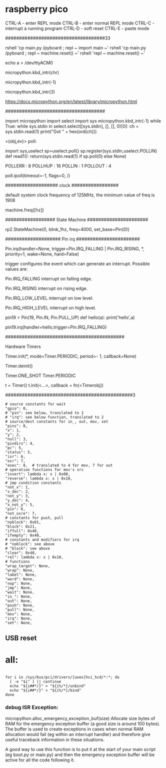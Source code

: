 # raspberry pico

CTRL-A - enter REPL mode
CTRL-B - enter normal REPL mode
CTRL-C - interrupt a running program
CTRL-D - soft reset
CTRL-E - paste mode

####################################33

rshell 'cp main.py /pyboard ; repl ~ import main ~'
rshell 'cp main.py /pyboard ; repl ~ machine.reset() ~'
rshell 'repl ~ machine.reset() ~'

echo a > /dev/ttyACM0



micropython.kbd_intr(chr)

micropython.kbd_intr(-1)

micropython.kbd_intr(3)

https://docs.micropython.org/en/latest/library/micropython.html

####################################

import micropython
import select
import sys
micropython.kbd_intr(-1)
while True:
  while sys.stdin in select.select([sys.stdin], [], [], 0)[0]:
    ch = sys.stdin.read(1)
    print("Got " + hex(ord(ch)))


<(obj,ev)>  poll:

import sys,uselect
sp=uselect.poll()
sp.register(sys.stdin,uselect.POLLIN)
def read1():
    return(sys.stdin.read(1) if sp.poll(0) else None)


POLLERR : 8
POLLHUP  : 16
POLLIN : 1
POLLOUT : 4


<poll> poll.ipoll(timeout=-1, flags=0, /)


################### clock #################

default system clock frequency of 125MHz, the minimum value of freq is 1908

machine.freq([hz])

################## State Machine ######################


 rp2.StateMachine(0, blink_1hz, freq=4000, set_base=Pin(0))



#################### Pin irq #######################

Pin.irq(handler=None, trigger=Pin.IRQ_FALLING | Pin.IRQ_RISING, *, priority=1, wake=None, hard=False)

trigger configures the event which can generate an interrupt. Possible values are:

Pin.IRQ_FALLING interrupt on falling edge.

Pin.IRQ_RISING interrupt on rising edge.

Pin.IRQ_LOW_LEVEL interrupt on low level.

Pin.IRQ_HIGH_LEVEL interrupt on high level.




pin19 = Pin(19, Pin.IN, Pin.PULL_UP)
def hello(a):
    print('hello',a)

pin19.irq(handler=hello,trigger=Pin.IRQ_FALLING)


###########################################

Hardware Timers


Timer.init(*, mode=Timer.PERIODIC, period=- 1, callback=None)

Timer.deinit()


Timer.ONE_SHOT
Timer.PERIODIC


t = Timer()
t.init(<...>, callback = fn(<Timerobj))




##############################################3


    # source constants for wait
    "gpio": 0,
    # "pin": see below, translated to 1
    # "irq": see below function, translated to 2
    # source/dest constants for in_, out, mov, set
    "pins": 0,
    "x": 1,
    "y": 2,
    "null": 3,
    "pindirs": 4,
    "pc": 5,
    "status": 5,
    "isr": 6,
    "osr": 7,
    "exec": 8,  # translated to 4 for mov, 7 for out
    # operation functions for mov's src
    "invert": lambda x: x | 0x08,
    "reverse": lambda x: x | 0x10,
    # jmp condition constants
    "not_x": 1,
    "x_dec": 2,
    "not_y": 3,
    "y_dec": 4,
    "x_not_y": 5,
    "pin": 6,
    "not_osre": 7,
    # constants for push, pull
    "noblock": 0x01,
    "block": 0x21,
    "iffull": 0x40,
    "ifempty": 0x40,
    # constants and modifiers for irq
    # "noblock": see above
    # "block": see above
    "clear": 0x40,
    "rel": lambda x: x | 0x10,
    # functions
    "wrap_target": None,
    "wrap": None,
    "label": None,
    "word": None,
    "nop": None,
    "jmp": None,
    "wait": None,
    "in_": None,
    "out": None,
    "push": None,
    "pull": None,
    "mov": None,
    "irq": None,
    "set": None,


## USB reset

# all:

```

for i in /sys/bus/pci/drivers/[uoex]hci_hcd/*:*; do
  [ -e "$i" ] || continue
  echo "${i##*/}" > "${i%/*}/unbind"
  echo "${i##*/}" > "${i%/*}/bind"
done

```

### debug ISR Exception:

micropython.alloc_emergency_exception_buf(size)
Allocate size bytes of RAM for the emergency exception buffer (a good size is around 100 bytes). The buffer is used to create exceptions in cases when normal RAM allocation would fail (eg within an interrupt handler) and therefore give useful traceback information in these situations.

A good way to use this function is to put it at the start of your main script (eg boot.py or main.py) and then the emergency exception buffer will be active for all the code following it.
